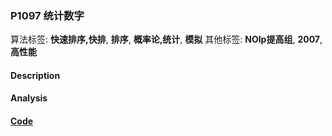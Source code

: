 ### P1097 统计数字

算法标签: **快速排序,快排**, **排序**, **概率论,统计**, **模拟**
其他标签: **NOIp提高组**, **2007**, **高性能**


#### Description

#### Analysis

#### [Code](../cpp/p1097.cpp) 

